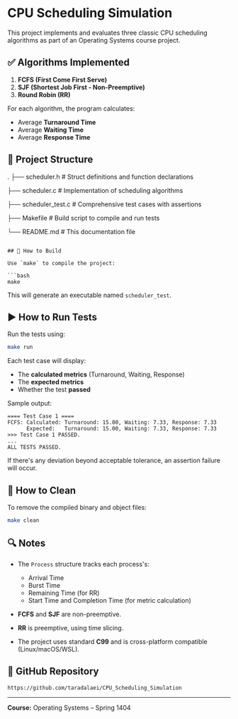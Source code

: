 # CPU Scheduling Simulation

This project implements and evaluates three classic CPU scheduling algorithms as part of an Operating Systems course project.

## ✅ Algorithms Implemented

1. **FCFS (First Come First Serve)**
2. **SJF (Shortest Job First - Non-Preemptive)**
3. **Round Robin (RR)**

For each algorithm, the program calculates:
- Average **Turnaround Time**
- Average **Waiting Time**
- Average **Response Time**

## 📁 Project Structure

.
├── scheduler.h         # Struct definitions and function declarations

├── scheduler.c         # Implementation of scheduling algorithms

├── scheduler\_test.c    # Comprehensive test cases with assertions

├── Makefile            # Build script to compile and run tests

└── README.md           # This documentation file

````

## 🔧 How to Build

Use `make` to compile the project:

```bash
make
````

This will generate an executable named `scheduler_test`.

## ▶️ How to Run Tests

Run the tests using:

```bash
make run
```

Each test case will display:

* The **calculated metrics** (Turnaround, Waiting, Response)
* The **expected metrics**
* Whether the test **passed**

Sample output:

```
==== Test Case 1 ====
FCFS: Calculated: Turnaround: 15.00, Waiting: 7.33, Response: 7.33
      Expected:   Turnaround: 15.00, Waiting: 7.33, Response: 7.33
>>> Test Case 1 PASSED.
...
ALL TESTS PASSED.
```

If there's any deviation beyond acceptable tolerance, an assertion failure will occur.

## 🧹 How to Clean

To remove the compiled binary and object files:

```bash
make clean
```

## 🔍 Notes

* The `Process` structure tracks each process's:

  * Arrival Time
  * Burst Time
  * Remaining Time (for RR)
  * Start Time and Completion Time (for metric calculation)
* **FCFS** and **SJF** are non-preemptive.
* **RR** is preemptive, using time slicing.
* The project uses standard **C99** and is cross-platform compatible (Linux/macOS/WSL).

## 🔗 GitHub Repository

```
https://github.com/taradalaei/CPU_Scheduling_Simulation
```

---
**Course:** Operating Systems – Spring 1404